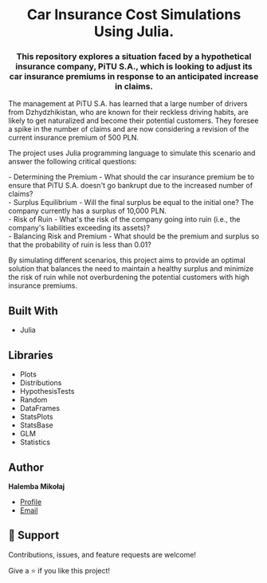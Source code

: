 <h1 align="center">Car Insurance Cost Simulations Using Julia.</h1>

<h3 align="center">This repository explores a situation faced by a hypothetical insurance company, PiTU S.A., which is looking to adjust its car insurance premiums in response to an anticipated increase in claims.</h3>
<p>The management at PiTU S.A. has learned that a large number of drivers from Dzhydzhikistan, who are known for their reckless driving habits, are likely to get naturalized and become their potential customers. They foresee a spike in the number of claims and are now considering a revision of the current insurance premium of 500 PLN.</p>
<p>The project uses Julia programming language to simulate this scenario and answer the following critical questions:</p>
- Determining the Premium - What should the car insurance premium be to ensure that PiTU S.A. doesn't go bankrupt due to the increased number of claims?<br />
- Surplus Equilibrium - Will the final surplus be equal to the initial one? The company currently has a surplus of 10,000 PLN.<br />
- Risk of Ruin - What's the risk of the company going into ruin (i.e., the company's liabilities exceeding its assets)?<br />
- Balancing Risk and Premium - What should be the premium and surplus so that the probability of ruin is less than 0.01?<br />
<p>By simulating different scenarios, this project aims to provide an optimal solution that balances the need to maintain a healthy surplus and minimize the risk of ruin while not overburdening the potential customers with high insurance premiums.</p>


## Built With
- Julia

## Libraries
- Plots
- Distributions
- HypothesisTests
- Random
- DataFrames
- StatsPlots
- StatsBase
- GLM
- Statistics


## Author

**Halemba Mikołaj**


- [Profile](https://github.com/mikolaj-halemba "Halemba Mikołaj")
- [Email](mailto:mikolaj.halemba96@gmail.com?subject=Hi "Hi!")


## 🤝 Support

Contributions, issues, and feature requests are welcome!

Give a ⭐️ if you like this project!
